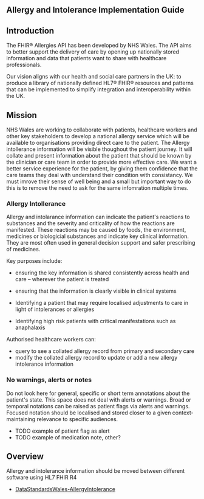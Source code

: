 ## Allergy and Intolerance Implementation Guide

## Introduction

The FHIR® Allergies API has been developed by NHS Wales. The API aims to better support the delivery of care by opening up nationally stored information and data that patients want to share with healthcare professionals. 

Our vision aligns with our health and social care partners in the UK: to produce a library of nationally defined HL7® FHIR® resources and patterns that can be implemented to simplify integration and interoperability within the UK.

## Mission

NHS Wales are working to collaborate with patients, healthcare workers and other key stakeholders to develop a national allergy service which will be available to organisations providing direct care to the patient. The Allergy intollerance information will be visible thoughout the patient journey. It will collate and present information about the patient that should be known by the clinician or care team in order to provide more effective care. We want a better service experience for the patient, by giving them confidence that the care teams they deal with understand their condition with consistancy. We must imrove their sense of well being and a small but important way to do this is to remove the need to ask for the same infomration multiple times.

### Allergy Intollerance

Allergy and intolarance information can indicate the patient's reactions to substances and the severity and criticality of how the reactions are manifested. These reactions may be caused by foods, the environment, medicines or biologicial substances and indicate key clinical information. They are most often used in general decision support and safer prescribing of medicines. 

Key purposes include:

* ensuring the key information is shared consistently across health and care – wherever the patient is treated

* ensuring that the information is clearly visible in clinical systems

* Identifying a patient that may require localised adjustments to care in light of intolerances or allergies

* Identifying high risk patients with critical manifestations such as anaphalaxis


Authorised healthcare workers can:

* query to see a collated allergy record from primary and secondary care
* modify the collated allergy record to update or add a new allergy intolerance information

### No warnings, alerts or notes

Do not look here for general, specific or short term annotations about the patient's state. This space does not deal with alerts or warnings. Broad or temporal notations can be raised as patient flags via alerts and warnings. Focused notation should be localised and stored closer to a given context- maintaining relevance to specific audiences. 

* TODO example of patient flag as alert
* TODO example of medication note, other?

## Overview

Allergy and intolerance information should be moved between different software using HL7 FHIR R4

- [DataStandardsWales-AllergyIntolerance](https://simplifier.net/guide/fhir-standards-wales-implementation-guide/Home/FHIR-Assets/Profiles-and-Extensions/Profiles/DataStandardsWales-AllergyIntolerance?version=2.1.0)

